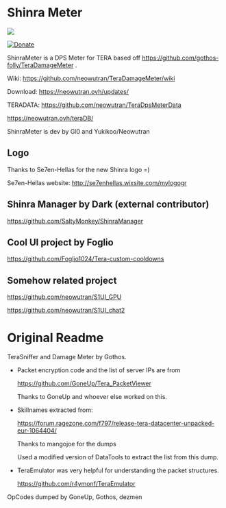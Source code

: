 Shinra Meter
==============

[<img src="https://img.shields.io/badge/rating-4%2B%20stars-brightgreen.svg">](https://recordnotfound.com/ShinraMeter-neowutran-9937)

[![Donate](https://img.shields.io/badge/Donate-PayPal-green.svg)](https://paypal.me/yukikoo)

ShinraMeter is a DPS Meter for TERA based off https://github.com/gothos-folly/TeraDamageMeter . 

Wiki: https://github.com/neowutran/TeraDamageMeter/wiki

Download: https://neowutran.ovh/updates/

TERADATA: https://github.com/neowutran/TeraDpsMeterData

https://neowutran.ovh/teraDB/

ShinraMeter is dev by Gl0 and Yukikoo/Neowutran
 

Logo
---------
 
Thanks to Se7en-Hellas for the new Shinra logo =) 

Se7en-Hellas website: http://se7enhellas.wixsite.com/mylogogr 

Shinra Manager by Dark (external contributor) 
---------------
https://github.com/SaltyMonkey/ShinraManager

Cool UI project by Foglio
-------------------
https://github.com/Foglio1024/Tera-custom-cooldowns

Somehow related project
--------------------
https://github.com/neowutran/S1UI_GPU

https://github.com/neowutran/S1UI_chat2


Original Readme
================


TeraSniffer and Damage Meter by Gothos.

* Packet encryption code and the list of server IPs are from

  https://github.com/GoneUp/Tera_PacketViewer

  Thanks to GoneUp and whoever else worked on this.

* Skillnames extracted from:

  https://forum.ragezone.com/f797/release-tera-datacenter-unpacked-eur-1064404/

  Thanks to mangojoe for the dumps

  Used a modified version of DataTools to extract the list from this dump.

* TeraEmulator was very helpful for understanding the packet structures.

   https://github.com/r4ymonf/TeraEmulator

OpCodes dumped by GoneUp, Gothos, dezmen
